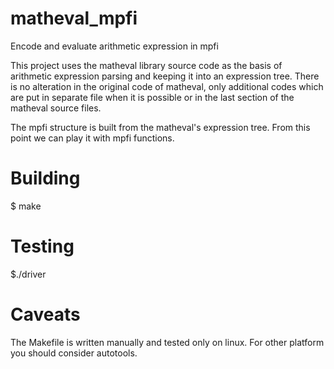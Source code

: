 # matheval_mpfi
Encode and evaluate arithmetic expression in mpfi

This project uses the matheval library source code as the basis of arithmetic expression parsing and keeping it into an expression tree. There is no alteration in the original code of matheval, only additional codes which are put in separate file when it is possible or in the last section of the matheval source files.

The mpfi structure is built from the matheval's expression tree. From this point we can play it with mpfi functions.

# Building
$ make

# Testing
$./driver

# Caveats
The Makefile is written manually and tested only on linux. For other platform you should consider autotools.
